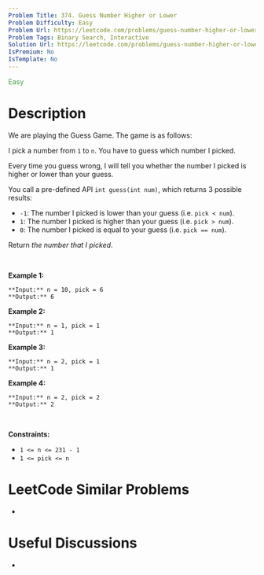 ```yaml
---
Problem Title: 374. Guess Number Higher or Lower
Problem Difficulty: Easy
Problem Url: https://leetcode.com/problems/guess-number-higher-or-lower/
Problem Tags: Binary Search, Interactive
Solution Url: https://leetcode.com/problems/guess-number-higher-or-lower/solution/
IsPremium: No
IsTemplate: No
---
```


<span style="color: rgb(67, 160, 71);">Easy</span>

# Description

We are playing the Guess Game. The game is as follows:


I pick a number from `1` to `n`. You have to guess which number I picked.


Every time you guess wrong, I will tell you whether the number I picked is higher or lower than your guess.


You call a pre-defined API `int guess(int num)`, which returns 3 possible results:


* `-1`: The number I picked is lower than your guess (i.e. `pick < num`).
* `1`: The number I picked is higher than your guess (i.e. `pick > num`).
* `0`: The number I picked is equal to your guess (i.e. `pick == num`).


Return *the number that I picked*.


 


**Example 1:**



```
**Input:** n = 10, pick = 6
**Output:** 6

```
**Example 2:**



```
**Input:** n = 1, pick = 1
**Output:** 1

```
**Example 3:**



```
**Input:** n = 2, pick = 1
**Output:** 1

```
**Example 4:**



```
**Input:** n = 2, pick = 2
**Output:** 2

```

 


**Constraints:**


* `1 <= n <= 231 - 1`
* `1 <= pick <= n`




# LeetCode Similar Problems

- []()

# Useful Discussions

- []()
